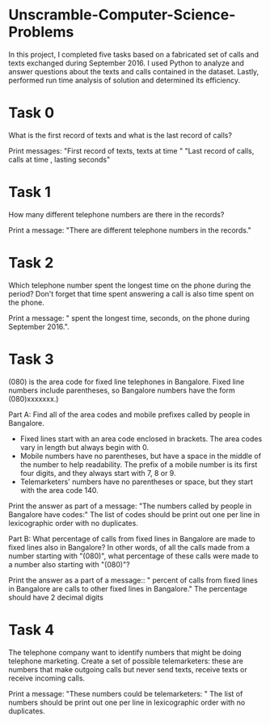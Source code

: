 # Unscramble-Computer-Science-Problems

In this project, I completed five tasks based on a fabricated set of calls and texts exchanged during September 2016. I used Python to analyze and answer questions about the texts and calls contained in the dataset. Lastly, performed run time analysis of solution and determined its efficiency.

# Task 0

What is the first record of texts and what is the last record of calls? </br>

Print messages:
"First record of texts, <incoming number> texts <answering number> at time <time>"
"Last record of calls, <incoming number> calls <answering number> at time <time>, lasting <during> seconds"
  
  
# Task 1

How many different telephone numbers are there in the records? </br>

Print a message:
"There are <count> different telephone numbers in the records."
  
  
# Task 2

Which telephone number spent the longest time on the phone
during the period? Don't forget that time spent answering a call is
also time spent on the phone. </br>

Print a message:
"<telephone number> spent the longest time, <total time> seconds, on the phone during 
September 2016.".
  
 
# Task 3

(080) is the area code for fixed line telephones in Bangalore.
Fixed line numbers include parentheses, so Bangalore numbers
have the form (080)xxxxxxx.) </br>

Part A: Find all of the area codes and mobile prefixes called by people
in Bangalore.
 - Fixed lines start with an area code enclosed in brackets. The area
   codes vary in length but always begin with 0.
 - Mobile numbers have no parentheses, but have a space in the middle
   of the number to help readability. The prefix of a mobile number
   is its first four digits, and they always start with 7, 8 or 9.
 - Telemarketers' numbers have no parentheses or space, but they start
   with the area code 140.

Print the answer as part of a message:
"The numbers called by people in Bangalore have codes:"
 <list of codes>
The list of codes should be print out one per line in lexicographic order with no duplicates.

Part B: What percentage of calls from fixed lines in Bangalore are made
to fixed lines also in Bangalore? In other words, of all the calls made
from a number starting with "(080)", what percentage of these calls
were made to a number also starting with "(080)"?

Print the answer as a part of a message::
"<percentage> percent of calls from fixed lines in Bangalore are calls
to other fixed lines in Bangalore."
The percentage should have 2 decimal digits
  
  
# Task 4

The telephone company want to identify numbers that might be doing
telephone marketing. Create a set of possible telemarketers:
these are numbers that make outgoing calls but never send texts,
receive texts or receive incoming calls.

Print a message:
"These numbers could be telemarketers: "
<list of numbers>
The list of numbers should be print out one per line in lexicographic order with no duplicates.

